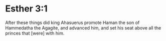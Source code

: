 # Esther 3:1

After these things did king Ahasuerus promote Haman the son of Hammedatha the Agagite, and advanced him, and set his seat above all the princes that [were] with him.
